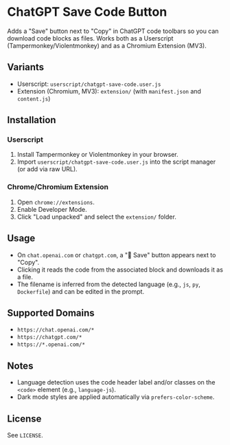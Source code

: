 # ChatGPT Save Code Button

Adds a "Save" button next to "Copy" in ChatGPT code toolbars so you can download code blocks as files. Works both as a Userscript (Tampermonkey/Violentmonkey) and as a Chromium Extension (MV3).

## Variants

- Userscript: `userscript/chatgpt-save-code.user.js`
- Extension (Chromium, MV3): `extension/` (with `manifest.json` and `content.js`)

## Installation

### Userscript
1. Install Tampermonkey or Violentmonkey in your browser.
2. Import `userscript/chatgpt-save-code.user.js` into the script manager (or add via raw URL).

### Chrome/Chromium Extension
1. Open `chrome://extensions`.
2. Enable Developer Mode.
3. Click "Load unpacked" and select the `extension/` folder.

## Usage

- On `chat.openai.com` or `chatgpt.com`, a "💾 Save" button appears next to "Copy".
- Clicking it reads the code from the associated block and downloads it as a file.
- The filename is inferred from the detected language (e.g., `js`, `py`, `Dockerfile`) and can be edited in the prompt.

## Supported Domains

- `https://chat.openai.com/*`
- `https://chatgpt.com/*`
- `https://*.openai.com/*`

## Notes

- Language detection uses the code header label and/or classes on the `<code>` element (e.g., `language-js`).
- Dark mode styles are applied automatically via `prefers-color-scheme`.

## License

See `LICENSE`.
